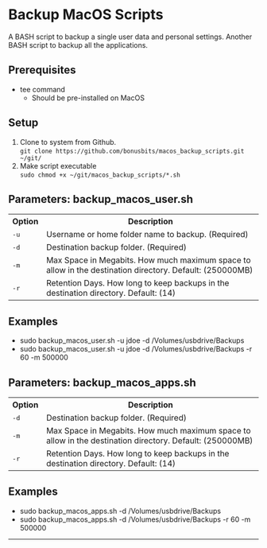 # Backup MacOS Scripts
A BASH script to backup a single user data and personal settings.
Another BASH script to backup all the applications.

## Prerequisites
* tee command
    * Should be pre-installed on MacOS

## Setup
1. Clone to system from Github.<br>
  ```git clone https://github.com/bonusbits/macos_backup_scripts.git ~/git/```
2. Make script executable<br>
  ```sudo chmod +x ~/git/macos_backup_scripts/*.sh```

## Parameters: backup_macos_user.sh
<table>
  <tr>
    <th>Option</th>
    <th>Description</th>
  </tr>
  <tr>
    <td><tt>-u</tt></td>
    <td>Username or home folder name to backup. (Required)</td>
  </tr>
  <tr>
    <td><tt>-d</tt></td>
    <td>Destination backup folder. (Required)</td>
  </tr>
  <tr>
    <td><tt>-m</tt></td>
    <td>Max Space in Megabits. How much maximum space to allow in the destination directory. Default: (250000MB)</td>
  </tr>
  <tr>
    <td><tt>-r</tt></td>
    <td>Retention Days. How long to keep backups in the destination directory. Default: (14)</td>
  </tr>
</table>

## Examples
+ sudo backup_macos_user.sh -u jdoe -d /Volumes/usbdrive/Backups
+ sudo backup_macos_user.sh -u jdoe -d /Volumes/usbdrive/Backups -r 60 -m 500000

## Parameters: backup_macos_apps.sh
<table>
  <tr>
    <th>Option</th>
    <th>Description</th>
  </tr>
  <tr>
    <td><tt>-d</tt></td>
    <td>Destination backup folder. (Required)</td>
  </tr>
  <tr>
    <td><tt>-m</tt></td>
    <td>Max Space in Megabits. How much maximum space to allow in the destination directory. Default: (250000MB)</td>
  </tr>
  <tr>
    <td><tt>-r</tt></td>
    <td>Retention Days. How long to keep backups in the destination directory. Default: (14)</td>
  </tr>
</table>

## Examples
+ sudo backup_macos_apps.sh -d /Volumes/usbdrive/Backups
+ sudo backup_macos_apps.sh -d /Volumes/usbdrive/Backups -r 60 -m 500000

---
